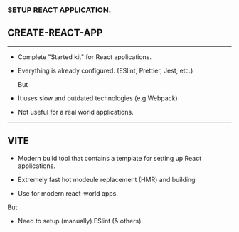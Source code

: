 ### SETUP REACT APPLICATION.

## CREATE-REACT-APP

---

- Complete "Started kit" for React applications.
- Everything is already configured. (ESlint, Prettier, Jest, etc.)

  But

- It uses slow and outdated technologies (e.g Webpack)

- Not useful for a real world applications.

---

## VITE

- Modern build tool that contains a template for setting up React applications.

- Extremely fast hot modeule replacement (HMR) and building
- Use for modern react-world apps.

But

- Need to setup (manually) ESlint (& others)

